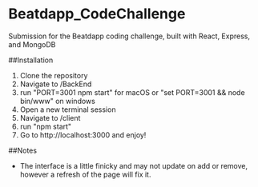 # Beatdapp_CodeChallenge

Submission for the Beatdapp coding challenge, built with React, Express, and MongoDB

##Installation
1. Clone the repository
1. Navigate to /BackEnd
2. run "PORT=3001 npm start" for macOS or "set PORT=3001 && node bin/www" on windows 
3. Open a new terminal session
4. Navigate to /client
5. run "npm start"
6. Go to http://localhost:3000 and enjoy!

##Notes
- The interface is a little finicky and may not update on add or remove, however a refresh of the page will fix it.
